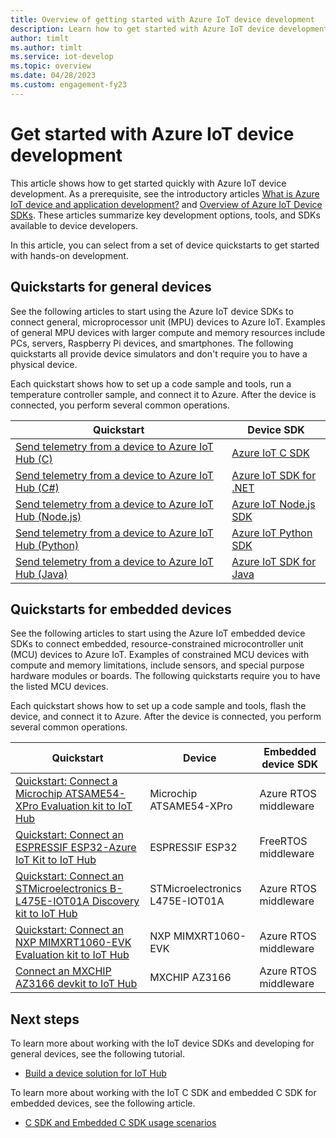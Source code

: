 ```yaml
---
title: Overview of getting started with Azure IoT device development
description: Learn how to get started with Azure IoT device development quickstarts. 
author: timlt
ms.author: timlt
ms.service: iot-develop
ms.topic: overview
ms.date: 04/28/2023
ms.custom: engagement-fy23
---
```


# Get started with Azure IoT device development

This article shows how to get started quickly with Azure IoT device development. As a prerequisite, see the introductory articles [What is Azure IoT device and application development?](about-iot-develop.md) and [Overview of Azure IoT Device SDKs](about-iot-sdks.md).  These articles summarize key development options, tools, and SDKs available to device developers. 

In this article, you can select from a set of device quickstarts to get started with hands-on development.

## Quickstarts for general devices
See the following articles to start using the Azure IoT device SDKs to connect general, microprocessor unit (MPU) devices to Azure IoT.  Examples of general MPU devices with larger compute and memory resources include PCs, servers, Raspberry Pi devices, and smartphones. The following quickstarts all provide device simulators and don't require you to have a physical device.

Each quickstart shows how to set up a code sample and tools, run a temperature controller sample, and connect it to Azure. After the device is connected, you perform several common operations. 

|Quickstart|Device SDK|
|-|-|
|[Send telemetry from a device to Azure IoT Hub (C)](quickstart-send-telemetry-iot-hub.md?pivots=programming-language-ansi-c)|[Azure IoT C SDK](https://github.com/Azure/azure-iot-sdk-c)|
|[Send telemetry from a device to Azure IoT Hub (C#)](quickstart-send-telemetry-iot-hub.md?pivots=programming-language-csharp)|[Azure IoT SDK for .NET](https://github.com/Azure/azure-iot-sdk-csharp)|
|[Send telemetry from a device to Azure IoT Hub (Node.js)](quickstart-send-telemetry-iot-hub.md?pivots=programming-language-nodejs)|[Azure IoT Node.js SDK](https://github.com/Azure/azure-iot-sdk-node)|
|[Send telemetry from a device to Azure IoT Hub (Python)](quickstart-send-telemetry-iot-hub.md?pivots=programming-language-python)|[Azure IoT Python SDK](https://github.com/Azure/azure-iot-sdk-python)|
|[Send telemetry from a device to Azure IoT Hub (Java)](quickstart-send-telemetry-iot-hub.md?pivots=programming-language-java)|[Azure IoT SDK for Java](https://github.com/Azure/azure-iot-sdk-java)|

## Quickstarts for embedded devices
See the following articles to start using the Azure IoT embedded device SDKs to connect embedded, resource-constrained microcontroller unit (MCU) devices to Azure IoT.  Examples of constrained MCU devices with compute and memory limitations, include sensors, and special purpose hardware modules or boards. The following quickstarts require you to have the listed MCU devices. 

Each quickstart shows how to set up a code sample and tools, flash the device, and connect it to Azure. After the device is connected, you perform several common operations. 

|Quickstart|Device|Embedded device SDK|
|-|-|-|
|[Quickstart: Connect a Microchip ATSAME54-XPro Evaluation kit to IoT Hub](quickstart-devkit-microchip-atsame54-xpro-iot-hub.md)|Microchip ATSAME54-XPro|Azure RTOS middleware|
|[Quickstart: Connect an ESPRESSIF ESP32-Azure IoT Kit to IoT Hub](quickstart-devkit-espressif-esp32-freertos-iot-hub.md)|ESPRESSIF ESP32|FreeRTOS middleware|
|[Quickstart: Connect an STMicroelectronics B-L475E-IOT01A Discovery kit to IoT Hub](quickstart-devkit-stm-b-l475e-iot-hub.md)|STMicroelectronics L475E-IOT01A|Azure RTOS middleware|
|[Quickstart: Connect an NXP MIMXRT1060-EVK Evaluation kit to IoT Hub](quickstart-devkit-nxp-mimxrt1060-evk-iot-hub.md)|NXP MIMXRT1060-EVK|Azure RTOS middleware|
|[Connect an MXCHIP AZ3166 devkit to IoT Hub](quickstart-devkit-mxchip-az3166-iot-hub.md)|MXCHIP AZ3166|Azure RTOS middleware|

## Next steps
To learn more about working with the IoT device SDKs and developing for general devices, see the following tutorial.
- [Build a device solution for IoT Hub](set-up-environment.md)

To learn more about working with the IoT C SDK and embedded C SDK for embedded devices, see the following article.
- [C SDK and Embedded C SDK usage scenarios](concepts-using-c-sdk-and-embedded-c-sdk.md)